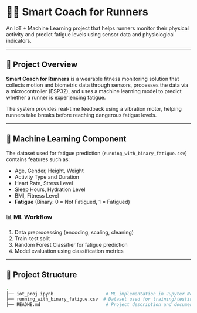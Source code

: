 # 🏃‍♂️ Smart Coach for Runners

An IoT + Machine Learning project that helps runners monitor their physical activity and predict fatigue levels using sensor data and physiological indicators.

---

## 📌 Project Overview

**Smart Coach for Runners** is a wearable fitness monitoring solution that collects motion and biometric data through sensors, processes the data via a microcontroller (ESP32), and uses a machine learning model to predict whether a runner is experiencing fatigue.

The system provides real-time feedback using a vibration motor, helping runners take breaks before reaching dangerous fatigue levels.

---

## 🧠 Machine Learning Component

The dataset used for fatigue prediction (`running_with_binary_fatigue.csv`) contains features such as:

- Age, Gender, Height, Weight
- Activity Type and Duration
- Heart Rate, Stress Level
- Sleep Hours, Hydration Level
- BMI, Fitness Level
- **Fatigue** (Binary: 0 = Not Fatigued, 1 = Fatigued)

### 📊 ML Workflow
1. Data preprocessing (encoding, scaling, cleaning)
2. Train-test split
3. Random Forest Classifier for fatigue prediction
4. Model evaluation using classification metrics

---

## 📁 Project Structure

```bash
.
├── iot_proj.ipynb                    # ML implementation in Jupyter Notebook
├── running_with_binary_fatigue.csv  # Dataset used for training/testing
├── README.md                         # Project description and documentation
